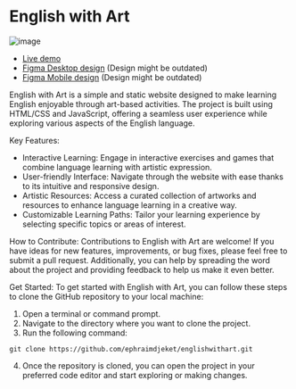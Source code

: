 # English with Art
![image](https://github.com/ephraimdjeket/englishwithart/assets/45997915/76f20930-6547-46e2-9d2a-558db28a4c7b)

- [Live demo](https://englishwithart.netlify.app/)
- [Figma Desktop design](https://www.figma.com/design/zTJPEpPmyj5NGfageMLHkc/englishwithart?node-id=1%3A2&t=qN4CR0QfZya5Jqiu-1) (Design might be outdated)
- [Figma Mobile design](https://www.figma.com/design/zTJPEpPmyj5NGfageMLHkc/englishwithart?node-id=30%3A4&t=qN4CR0QfZya5Jqiu-1)
 (Design might be outdated)

English with Art is a simple and static website designed to make learning English enjoyable through art-based activities. The project is built using HTML/CSS and JavaScript, offering a seamless user experience while exploring various aspects of the English language.

Key Features:
- Interactive Learning: Engage in interactive exercises and games that combine language learning with artistic expression.
- User-friendly Interface: Navigate through the website with ease thanks to its intuitive and responsive design.
- Artistic Resources: Access a curated collection of artworks and resources to enhance language learning in a creative way.
- Customizable Learning Paths: Tailor your learning experience by selecting specific topics or areas of interest.

How to Contribute:
Contributions to English with Art are welcome! If you have ideas for new features, improvements, or bug fixes, please feel free to submit a pull request. Additionally, you can help by spreading the word about the project and providing feedback to help us make it even better.

Get Started:
To get started with English with Art, you can follow these steps to clone the GitHub repository to your local machine:

1. Open a terminal or command prompt.
2. Navigate to the directory where you want to clone the project.
3. Run the following command:
```
git clone https://github.com/ephraimdjeket/englishwithart.git
```
4. Once the repository is cloned, you can open the project in your preferred code editor and start exploring or making changes.
